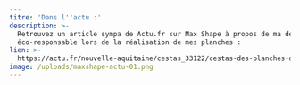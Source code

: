 ```yaml
---
titre: 'Dans l''actu :'
description: >-
  Retrouvez un article sympa de Actu.fr sur Max Shape à propos de ma démarche
  éco-responsable lors de la réalisation de mes planches :
lien: >-
  https://actu.fr/nouvelle-aquitaine/cestas_33122/cestas-des-planches-de-surf-en-bois-ecologiques-et-esthetiques_33935701.html
image: /uploads/maxshape-actu-01.png
---
```


